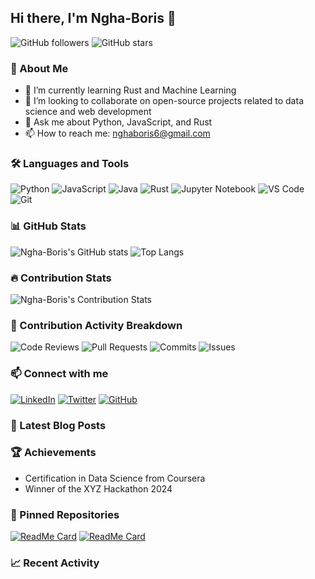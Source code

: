 ## Hi there, I'm Ngha-Boris 👋

![GitHub followers](https://img.shields.io/github/followers/Ngha-Boris?label=Follow&style=social)
![GitHub stars](https://img.shields.io/github/stars/Ngha-Boris?label=Stars&style=social)

### 🚀 About Me

- 🌱 I’m currently learning Rust and Machine Learning
- 👯 I’m looking to collaborate on open-source projects related to data science and web development
- 💬 Ask me about Python, JavaScript, and Rust
- 📫 How to reach me: nghaboris6@gmail.com

### 🛠️ Languages and Tools

![Python](https://img.shields.io/badge/Python-3776AB?style=for-the-badge&logo=python&logoColor=white)
![JavaScript](https://img.shields.io/badge/JavaScript-F7DF1E?style=for-the-badge&logo=javascript&logoColor=black)
![Java](https://img.shields.io/badge/Java-ED8B00?style=for-the-badge&logo=java&logoColor=white)
![Rust](https://img.shields.io/badge/Rust-000000?style=for-the-badge&logo=rust&logoColor=white)
![Jupyter Notebook](https://img.shields.io/badge/Jupyter-FA0F00?style=for-the-badge&logo=jupyter&logoColor=white)
![VS Code](https://img.shields.io/badge/VS%20Code-0078D4?style=for-the-badge&logo=visual-studio-code&logoColor=white)
![Git](https://img.shields.io/badge/Git-F05032?style=for-the-badge&logo=git&logoColor=white)

### 📊 GitHub Stats

![Ngha-Boris's GitHub stats](https://github-readme-stats.vercel.app/api?username=Ngha-Boris&show_icons=true&theme=react)
![Top Langs](https://github-readme-stats.vercel.app/api/top-langs/?username=Ngha-Boris&theme=react&hide_border=false&include_all_commits=false&count_private=false&layout=compact&hide=jupyter%20notebook)

### 🔥 Contribution Stats

![Ngha-Boris's Contribution Stats](https://github-contribution-stats.vercel.app/api/?username=Ngha-Boris&show_icons=true&theme=react)

### 💼 Contribution Activity Breakdown

![Code Reviews](https://img.shields.io/badge/Code%20Reviews-25%25-blue?style=for-the-badge)
![Pull Requests](https://img.shields.io/badge/Pull%20Requests-25%25-green?style=for-the-badge)
![Commits](https://img.shields.io/badge/Commits-25%25-yellow?style=for-the-badge)
![Issues](https://img.shields.io/badge/Issues-25%25-red?style=for-the-badge)

### 📫 Connect with me

[![LinkedIn](https://img.shields.io/badge/LinkedIn-blue?style=for-the-badge&logo=linkedin&logoColor=white)](https://www.linkedin.com/in/your-profile)
[![Twitter](https://img.shields.io/badge/Twitter-blue?style=for-the-badge&logo=twitter&logoColor=white)](https://twitter.com/your-profile)
[![GitHub](https://img.shields.io/badge/GitHub-black?style=for-the-badge&logo=github&logoColor=white)](https://github.com/Ngha-Boris)

### 📝 Latest Blog Posts

<!-- BLOG-POST-LIST:START -->
<!-- BLOG-POST-LIST:END -->

### 🏆 Achievements

- Certification in Data Science from Coursera
- Winner of the XYZ Hackathon 2024

### 📂 Pinned Repositories

[![ReadMe Card](https://github-readme-stats.vercel.app/api/pin/?username=Ngha-Boris&repo=example-repo&theme=react)](https://github.com/Ngha-Boris/example-repo)
[![ReadMe Card](https://github-readme-stats.vercel.app/api/pin/?username=Ngha-Boris&repo=another-example-repo&theme=react)](https://github.com/Ngha-Boris/another-example-repo)

### 📈 Recent Activity

<!--RECENT_ACTIVITY:start-->
<!--RECENT_ACTIVITY:end-->
